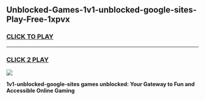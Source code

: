 
## Unblocked-Games-1v1-unblocked-google-sites-Play-Free-1xpvx
<h3>
<a href="https://premium76.site?title=1v1-unblocked-google-sites&ref=23A">CLICK TO PLAY</a></h3>
<hr>

<h3>
<a href="https://premium76.site?title=1v1-unblocked-google-sites&ref=23A">CLICK 2 PLAY</a>
  
</h3>

<a href="https://premium76.site?title=1v1-unblocked-google-sites&ref=23A"><img src="https://clearcache.store/games.png"></a>


**1v1-unblocked-google-sites games unblocked: Your Gateway to Fun and Accessible Online Gaming**

